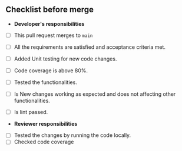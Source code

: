## Checklist before merge
* **Developer's responsibilities**
* [ ] This pull request merges to `main`
* [ ] All the requirements are satisfied and acceptance criteria met.
* [ ] Added Unit testing for new code changes.
* [ ] Code coverage is above 80%.
* [ ] Tested the functionalities.
* [ ] Is New changes working as expected and does not affecting other functionalities.
* [ ] Is lint passed.
    


* **Reviewer responsibilities**
* [ ] Tested the changes by running the code locally.
* [ ] Checked code coverage
